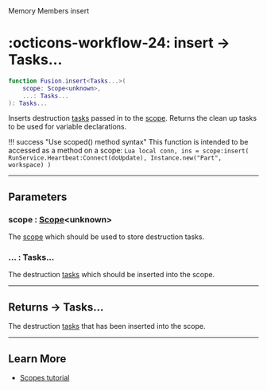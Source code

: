 <nav class="fusiondoc-api-breadcrumbs">
	<span>Memory</span>
	<span>Members</span>
	<span>insert</span>
</nav>

<h1 class="fusiondoc-api-header" markdown>
	<span class="fusiondoc-api-icon" markdown>:octicons-workflow-24:</span>
	<span class="fusiondoc-api-name">insert</span>
	<span class="fusiondoc-api-type">
		-> Tasks...
	</span>
</h1>

```Lua
function Fusion.insert<Tasks...>(
	scope: Scope<unknown>,
	...: Tasks...
): Tasks...
```

Inserts destruction [tasks](../../types/task) passed in to the
[scope](../../types/scope). Returns the clean up tasks to be used for variable
declarations.


!!! success "Use scoped() method syntax"
	This function is intended to be accessed as a method on a scope:
	```Lua
	local conn, ins = scope:insert(
		RunService.Heartbeat:Connect(doUpdate),
		Instance.new("Part", workspace)
	)
	```

-----

## Parameters

<h3 markdown>
	scope
	<span class="fusiondoc-api-type">
		: <a href="../../types/scope">Scope</a>&lt;unknown&gt;
	</span>
</h3>

The [scope](../../types/scope) which should be used to store
destruction tasks.

<h3 markdown>
	...
	<span class="fusiondoc-api-type">
		: Tasks...
	</span>
</h3>

The destruction [tasks](../../types/task) which should be inserted into the
scope.

-----

<h2 markdown>
	Returns
	<span class="fusiondoc-api-type">
		-> Tasks...
	</span>
</h2>

The destruction [tasks](../../types/task) that has been inserted into the scope.

-----

## Learn More

- [Scopes tutorial](../../../../tutorials/fundamentals/scopes)
